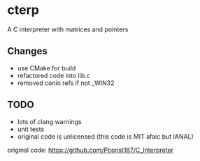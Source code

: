 # cterp
A C interpreter with matrices and pointers

Changes
-------

* use CMake for build
* refactored code into lib.c
* removed conio refs if not _WIN32

TODO
----

* lots of clang warnings
* unit tests
* original code is unlicensed (this code is MIT afaic but IANAL)

original code: https://github.com/Pconst167/C_Interpreter